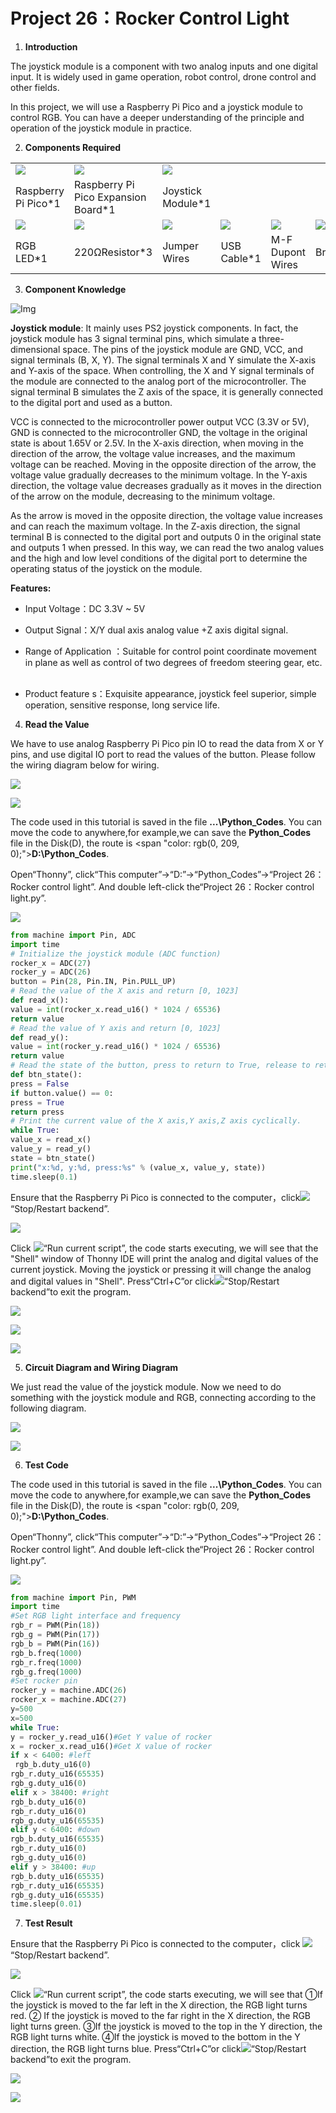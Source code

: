 # Project 26：Rocker Control Light

1.  **Introduction**

The joystick module is a component with two analog inputs and one digital input. It is widely used in game operation, robot control, drone control and other fields.

In this project, we will use a Raspberry Pi Pico and a joystick module to control RGB. You can have a deeper understanding of the principle and operation of the joystick module in practice.

2.  **Components Required**

<table>
<tbody>
<tr class="odd">
<td><img src="https://raw.githubusercontent.com/keyestudio/KS3025-KS3025F-Keyestudio-Raspberry-Pi-Pico-Learning-Kit-Complete-Edition-Raspberry-Pi/master/media/b18fe281156b29c44796f72222718d58.jpeg" "width:2.37431in;height:0.94514in" /></td>
<td><img src="https://raw.githubusercontent.com/keyestudio/KS3025-KS3025F-Keyestudio-Raspberry-Pi-Pico-Learning-Kit-Complete-Edition-Raspberry-Pi/master/media/bbed91c0b45fcafc7e7163bfeabf68f9.png" "width:1.67014in;height:1.28472in" /></td>
<td><img src="https://raw.githubusercontent.com/keyestudio/KS3025-KS3025F-Keyestudio-Raspberry-Pi-Pico-Learning-Kit-Complete-Edition-Raspberry-Pi/master/media/d087b123748cbfb8ed9f517150db71c5.png" "width:1.91042in;height:0.75139in" /></td>
<td></td>
<td></td>
<td></td>
</tr>
<tr class="even">
<td>Raspberry Pi Pico*1</td>
<td>Raspberry Pi Pico Expansion Board*1</td>
<td>Joystick Module*1</td>
<td></td>
<td></td>
<td></td>
</tr>
<tr class="odd">
<td><img src="https://raw.githubusercontent.com/keyestudio/KS3025-KS3025F-Keyestudio-Raspberry-Pi-Pico-Learning-Kit-Complete-Edition-Raspberry-Pi/master/media/af749ecbde89c728a8c63e6527781cac.png" "width:0.16806in;height:0.93194in" /></td>
<td><img src="https://raw.githubusercontent.com/keyestudio/KS3025-KS3025F-Keyestudio-Raspberry-Pi-Pico-Learning-Kit-Complete-Edition-Raspberry-Pi/master/media/098a2730d0b0a2a4b2079e0fc87fd38b.png" "width:1.22639in;height:0.49236in" /></td>
<td><img src="https://raw.githubusercontent.com/keyestudio/KS3025-KS3025F-Keyestudio-Raspberry-Pi-Pico-Learning-Kit-Complete-Edition-Raspberry-Pi/master/media/c801a7baee258ff7f5f28ac6e9a7097b.png" "width:0.92778in;height:0.89167in" /></td>
<td><img src="https://raw.githubusercontent.com/keyestudio/KS3025-KS3025F-Keyestudio-Raspberry-Pi-Pico-Learning-Kit-Complete-Edition-Raspberry-Pi/master/media/7dcbd02995be3c142b2f97df7f7c03ce.png" "width:1.275in;height:0.68264in" /></td>
<td><img src="https://raw.githubusercontent.com/keyestudio/KS3025-KS3025F-Keyestudio-Raspberry-Pi-Pico-Learning-Kit-Complete-Edition-Raspberry-Pi/master/media/f1aed48e2c02214415853ad2358f3744.png" "width:1.21875in;height:1.02986in" /></td>
<td><img src="https://raw.githubusercontent.com/keyestudio/KS3025-KS3025F-Keyestudio-Raspberry-Pi-Pico-Learning-Kit-Complete-Edition-Raspberry-Pi/master/media/e65c16153d0ca27891c8c08092d96d5a.png" "width:0.47292in;height:1.15833in" /></td>
</tr>
<tr class="even">
<td>RGB LED*1</td>
<td>220ΩResistor*3</td>
<td>Jumper Wires</td>
<td>USB Cable*1</td>
<td>M-F Dupont Wires</td>
<td>Breadboard*1</td>
</tr>
</tbody>
</table>

3.  **Component Knowledge**

![Img](./media/img-20231025165420.png)



**Joystick module**: It mainly uses PS2 joystick components. In fact, the joystick module has 3 signal terminal pins, which simulate a three-dimensional space. The pins of the joystick module are GND, VCC, and signal terminals (B, X, Y). The signal terminals X and Y simulate the X-axis and Y-axis of the space. When controlling, the X and Y signal terminals of the module are connected to the analog port of the microcontroller. The signal terminal B simulates the Z axis of the space, it is generally connected to the digital port and used as a button.

VCC is connected to the microcontroller power output VCC (3.3V or 5V), GND is connected to the microcontroller GND, the voltage in the original state is about 1.65V or 2.5V. In the X-axis direction, when moving in the direction of the arrow, the voltage value increases, and the maximum voltage can be reached. Moving in the opposite direction of the arrow, the voltage value gradually decreases to the minimum voltage. In the Y-axis direction, the voltage value decreases gradually as it moves in the direction of the arrow on the module, decreasing to the minimum voltage. 

As the arrow is moved in the opposite direction, the voltage value increases and can reach the maximum voltage. In the Z-axis direction, the signal terminal B is connected to the digital port and outputs 0 in the original state and outputs 1 when pressed. In this way, we can read the two analog values and the high and low level conditions of the digital port to determine the operating status of the joystick on the module.

**Features:**

- Input Voltage：DC 3.3V \~ 5V

- Output Signal：X/Y dual axis analog value +Z axis digital signal.

- Range of Application ：Suitable for control point coordinate movement in plane as well as control of two degrees of freedom steering gear, etc.  

- Product feature s：Exquisite appearance, joystick feel superior, simple operation, sensitive response, long service life.  

4.  **Read the Value**

We have to use analog Raspberry Pi Pico pin IO to read the data from X or Y pins, and use digital IO port to read the values of the button. Please follow the wiring diagram below for wiring.

![](../media/36004a41553a2f413ba05775e9b696eb.png)

![](../media/b843cdff62b3ccf3f3f028a834b468aa.png)

The code used in this tutorial is saved in the file **...\\Python_Codes**. You can move the code to anywhere,for example,we can save the **Python_Codes** file in the Disk(D), the route is <span "color: rgb(0, 209, 0);">**D:\\Python_Codes**</span>.

Open“Thonny”, click“This computer”→“D:”→“Python_Codes”→“Project 26：Rocker control light”. And double left-click the“Project 26：Rocker control light.py”.

![](../media/21d8af01875dc2200fe145d78e94d63e.png)

```python
from machine import Pin, ADC
import time
# Initialize the joystick module (ADC function)
rocker_x = ADC(27)
rocker_y = ADC(26)
button = Pin(28, Pin.IN, Pin.PULL_UP)
# Read the value of the X axis and return [0, 1023]
def read_x():
value = int(rocker_x.read_u16() * 1024 / 65536)
return value
# Read the value of Y axis and return [0, 1023]
def read_y():
value = int(rocker_y.read_u16() * 1024 / 65536)
return value
# Read the state of the button, press to return to True, release to return to False
def btn_state():
press = False
if button.value() == 0:
press = True
return press
# Print the current value of the X axis,Y axis,Z axis cyclically.
while True:
value_x = read_x()
value_y = read_y()
state = btn_state()
print("x:%d, y:%d, press:%s" % (value_x, value_y, state))
time.sleep(0.1)
```


Ensure that the Raspberry Pi Pico is connected to the computer，click![](../media/27451c8a9c13e29d02bc0f5831cfaf1f.png) “Stop/Restart backend”.

![](../media/890604b49c6525bc64293f3f684ba9a8.png)

Click ![](../media/da852227207616ccd9aff28f19e02690.png)“Run current script”, the code starts executing, we will see that the "Shell" window of Thonny IDE will print the analog and digital values of the current joystick. Moving the joystick or pressing it will change the analog and digital values in "Shell". Press“Ctrl+C”or click![](../media/27451c8a9c13e29d02bc0f5831cfaf1f.png)“Stop/Restart backend”to exit the program.

![](../media/7d74a234d80b87a253a79c91a07fca47.png)

![](../media/c8097bd115d4c564192c19a08df2702a.jpeg)

![](../media/20904cf7c75d3dd861da3b3575670a0e.png)

5.  **Circuit Diagram and Wiring Diagram**

We just read the value of the joystick module. Now we need to do something with the joystick module and RGB, connecting according to the following diagram.

![](../media/000ec2c5dae0b0d5368569abbd026f35.png)

![](../media/68601044f75ee6840f0b97cad9bea891.png)

6.  **Test Code**

The code used in this tutorial is saved in the file **...\\Python_Codes**. You can move the code to anywhere,for example,we can save the **Python_Codes** file in the Disk(D), the route is <span "color: rgb(0, 209, 0);">**D:\\Python_Codes**</span>.

Open“Thonny”, click“This computer”→“D:”→“Python_Codes”→“Project 26：Rocker control light”. And double left-click the“Project 26：Rocker control light.py”.

![](../media/2195ead04e28141ca028bb7a6aecb1c3.png)

```python
from machine import Pin, PWM
import time
#Set RGB light interface and frequency
rgb_r = PWM(Pin(18))
rgb_g = PWM(Pin(17))
rgb_b = PWM(Pin(16))
rgb_b.freq(1000)
rgb_r.freq(1000)
rgb_g.freq(1000)
#Set rocker pin
rocker_y = machine.ADC(26)
rocker_x = machine.ADC(27)
y=500
x=500
while True:
y = rocker_y.read_u16()#Get Y value of rocker
x = rocker_x.read_u16()#Get X value of rocker
if x < 6400: #left
 rgb_b.duty_u16(0)
rgb_r.duty_u16(65535)
rgb_g.duty_u16(0)
elif x > 38400: #right
rgb_b.duty_u16(0)
rgb_r.duty_u16(0)
rgb_g.duty_u16(65535)
elif y < 6400: #down
rgb_b.duty_u16(65535)
rgb_r.duty_u16(0)
rgb_g.duty_u16(0)
elif y > 38400: #up
rgb_b.duty_u16(65535)
rgb_r.duty_u16(65535)
rgb_g.duty_u16(65535)
time.sleep(0.01)
```


7.  **Test Result**
    
Ensure that the Raspberry Pi Pico is connected to the computer，click ![](../media/27451c8a9c13e29d02bc0f5831cfaf1f.png)“Stop/Restart backend”.

![](../media/a6446ce880f5eb7672672186f7ad3c89.png)

Click ![](../media/da852227207616ccd9aff28f19e02690.png)“Run current script”, the code starts executing, we will see that ①If the joystick is moved to the far left in the X direction, the RGB light turns red. ② If the joystick is moved to the far right in the X direction, the RGB light turns green. ③If the joystick is moved to the top in the Y direction, the RGB light turns white. ④If the joystick is moved to the bottom in the Y direction, the RGB light turns blue. Press“Ctrl+C”or click![](../media/27451c8a9c13e29d02bc0f5831cfaf1f.png)“Stop/Restart backend”to exit the program.

![](../media/15ab19c2c5e7334463b17a4f63cb381e.png)

![](../media/9c2d0d8777200827b16c49b752d45c4c.jpeg)
